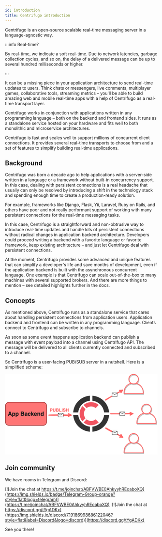 ```yaml
---
id: introduction
title: Centrifugo introduction
---
```


Centrifugo is an open-source scalable real-time messaging server in a language-agnostic way.

:::info Real-time?

By real-time, we indicate a soft real-time. Due to network latencies, garbage collection cycles, and so on, the delay of a delivered message can be up to several hundred milliseconds or higher.

:::

It can be a missing piece in your application architecture to send real-time updates to users. Think chats or messengers, live comments, multiplayer games, collaborative tools, streaming metrics – you'll be able to build amazing web and mobile real-time apps with a help of Centrifugo as a real-time transport layer.

Centrifugo works in conjunction with applications written in any programming language – both on the backend and frontend sides. It runs as a standalone service hosted on your hardware and fits well to both monolithic and microservice architectures.

Centrifugo is fast and scales well to support millions of concurrent client connections. It provides several real-time transports to choose from and a set of features to simplify building real-time applications.

## Background

Centrifugo was born a decade ago to help applications with a server-side written in a language or a framework without built-in concurrency support. In this case, dealing with persistent connections is a real headache that usually can only be resolved by introducing a shift in the technology stack and spending enough time to create a production-ready solution.

For example, frameworks like Django, Flask, Yii, Laravel, Ruby on Rails, and others have poor and not really performant support of working with many persistent connections for the real-time messaging tasks.

In this case, Centrifugo is a straightforward and non-obtrusive way to introduce real-time updates and handle lots of persistent connections without radical changes in application backend architecture. Developers could proceed writing a backend with a favorite language or favorite framework, keep existing architecture – and just let Centrifugo deal with persistent connections.

At the moment, Centrifugo provides some advanced and unique features that can simplify a developer's life and save months of development, even if the application backend is built with the asynchronous concurrent language. One example is that Centrifugo can scale out-of-the-box to many machines with several supported brokers. And there are more things to mention – see detailed highlights further in the docs.

## Concepts

As mentioned above, Centrifugo runs as a standalone service that cares about handling persistent connections from application users. Application backend and frontend can be written in any programming language. Clients connect to Centrifugo and subscribe to channels.

As soon as some event happens application backend can publish a message with event payload into a channel using Centrifugo API. The message will be delivered to all clients currently connected and subscribed to a channel.

So Centrifugo is a user-facing PUB/SUB server in a nutshell. Here is a simplified scheme: 

![Centrifugo scheme](/img/scheme_sketch.png)

## Join community

We have rooms in Telegram and Discord:

[![Join the chat at https://t.me/joinchat/ABFVWBE0AhkyyhREoaboXQ](https://img.shields.io/badge/Telegram-Group-orange?style=flat&logo=telegram)](https://t.me/joinchat/ABFVWBE0AhkyyhREoaboXQ) &nbsp;[![Join the chat at https://discord.gg/tYgADKx](https://img.shields.io/discord/719186998686122046?style=flat&label=Discord&logo=discord)](https://discord.gg/tYgADKx)

See you there!
